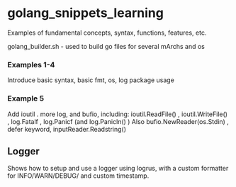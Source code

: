 # golang_snippets_learning
Examples of fundamental concepts, syntax, functions, features, etc.

golang_builder.sh - used to build go files for several mArchs and os 

### Examples 1-4

Introduce basic syntax, basic fmt, os, log package usage 

### Example 5

Add ioutil . more log, and bufio, including: ioutil.ReadFile() , ioutil.WriteFile() , log.Fatalf , log.Panicf (and log.Panicln() ) 
Also bufio.NewReader(os.Stdin) , defer keyword, inputReader.Readstring()

## Logger


Shows how to setup and use a logger using logrus, with a custom formatter for INFO/WARN/DEBUG/ and custom timestamp. 


